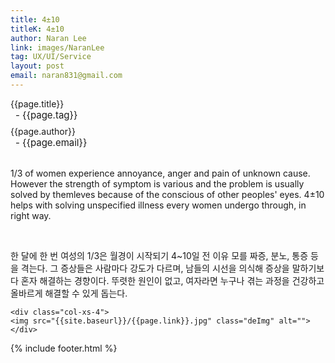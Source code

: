 ```yaml
---
title: 4±10
titleK: 4±10
author: Naran Lee
link: images/NaranLee
tag: UX/UI/Service
layout: post
email: naran831@gmail.com
---	
```


<div class="container">

<div class="deDep">
{{page.title}}<br>
<p style="font-size:15px; margin:0px; padding:0px 0px 0px 8px; margin:0px 0px 8px 0px;">- {{page.tag}}</p>
{{page.author}}<br>
<p style="font-size:15px; margin:0px; padding:0px 0px 0px 8px;">- {{page.email}}</p>
</div>

<br>

<div class="det lato">



1/3 of women experience annoyance, anger and pain of unknown cause. However the strength of symptom is various and the problem is usually solved by themleves because of the conscious of other peoples' eyes. 4±10 helps with solving unspecified illness every women undergo through, in right way.




</div>

<br>

<div class="noto">

한 달에 한 번 여성의 1/3은 월경이 시작되기 4~10일 전 이유 모를 짜증, 분노, 통증 등을 격는다. 그 증상들은 사람마다 강도가 다르며, 남들의 시선을 의식해 증상을 말하기보다 혼자 해결하는 경향이다. 뚜렷한 원인이 없고, 여자라면 누구나 겪는 과정을 건강하고 올바르게 해결할 수 있게 돕는다.


</div>

<div class="row noto">
	
	<div class="col-xs-4">
	<img src="{{site.baseurl}}/{{page.link}}.jpg" class="deImg" alt=""></div>
	
</div>

	

</div> 

{% include footer.html %}
